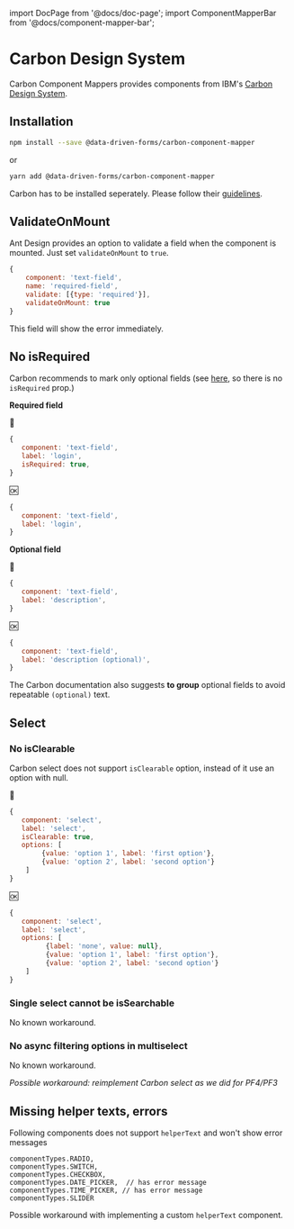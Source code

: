 import DocPage from '@docs/doc-page';
import ComponentMapperBar from '@docs/component-mapper-bar';

<DocPage>

# Carbon Design System

<ComponentMapperBar prefix="carbon" href="https://www.carbondesignsystem.com/" />

Carbon Component Mappers provides components from IBM's [Carbon Design System](https://www.carbondesignsystem.com/).

## Installation

```bash
npm install --save @data-driven-forms/carbon-component-mapper
```
or
```bash
yarn add @data-driven-forms/carbon-component-mapper
```

Carbon has to be installed seperately. Please follow their [guidelines](https://www.carbondesignsystem.com/developing/frameworks/react#install).

## ValidateOnMount

Ant Design provides an option to validate a field when the component is mounted. Just set `validateOnMount` to `true`.

```jsx
{
    component: 'text-field',
    name: 'required-field',
    validate: [{type: 'required'}],
    validateOnMount: true
}
```

This field will show the error immediately.

## No isRequired

Carbon recommends to mark only optional fields (see [here](https://www.carbondesignsystem.com/patterns/forms-pattern#building-a-form), so there is no `isRequired` prop.)

**Required field**

🛑

```jsx
{
   component: 'text-field',
   label: 'login',
   isRequired: true,
}
```

🆗

```jsx
{
   component: 'text-field',
   label: 'login',
}
```

**Optional field**

🛑

```jsx
{
   component: 'text-field',
   label: 'description',
}
```

🆗

```jsx
{
   component: 'text-field',
   label: 'description (optional)',
}
```

The Carbon documentation also suggests **to group** optional fields to avoid repeatable `(optional)` text.

## Select

### No isClearable

Carbon select does not support `isClearable` option, instead of it use an option with null.

🛑

```jsx
{
   component: 'select',
   label: 'select',
   isClearable: true,
   options: [
        {value: 'option 1', label: 'first option'},
        {value: 'option 2', label: 'second option'}
    ]
}
```

🆗

```jsx
{
   component: 'select',
   label: 'select',
   options: [
         {label: 'none', value: null},
         {value: 'option 1', label: 'first option'},
         {value: 'option 2', label: 'second option'}
    ]
}
```

### Single select cannot be isSearchable

No known workaround.

### No async filtering options in multiselect

No known workaround.

_Possible workaround: reimplement Carbon select as we did for PF4/PF3_

## Missing helper texts, errors

Following components does not support `helperText` and won't show error messages

```
componentTypes.RADIO,
componentTypes.SWITCH,
componentTypes.CHECKBOX,
componentTypes.DATE_PICKER,  // has error message
componentTypes.TIME_PICKER, // has error message
componentTypes.SLIDER
```

Possible workaround with implementing a custom `helperText` component.

</DocPage>
